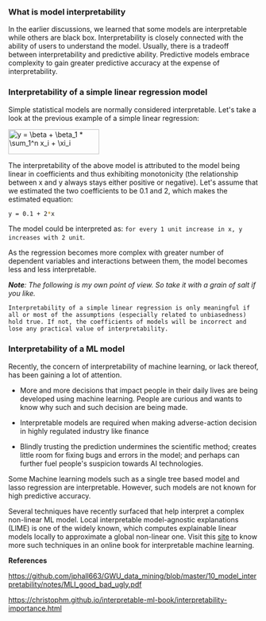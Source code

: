 ### What is model interpretability

In the earlier discussions, we learned that some models are interpretable while others are black box. Interpretability is closely connected with the ability of users to understand the model. Usually, there is a tradeoff between interpretability and predictive ability. Predictive models embrace complexity to gain greater predictive accuracy at the expense of interpretability.

### Interpretability of a simple linear regression model

Simple statistical models are normally considered interpretable. Let's take a look at the previous example of a simple linear regression:

<img src="http://www.sciweavers.org/tex2img.php?eq=y%20%3D%20%20%20%5Cbeta_0%20%20%2B%20%20%5Cbeta_1%20%2A%20%20%5Csum_1%5En%20x_i%20%2B%20%20%20%5Cxi_i&bc=White&fc=Black&im=jpg&fs=12&ff=arev&edit=0" align="center" border="0" alt="y =   \beta  +  \beta_1 *  \sum_1^n x_i +   \xi_i" width="183" height="50" />

The interpretability of the above model is attributed to the model being linear in coefficients and thus exhibiting monotonicity (the relationship between x and y always stays either positive or negative). Let's assume that we estimated the two coefficients to be 0.1 and 2, which  makes the estimated equation: 
```bash 
y = 0.1 + 2*x
```
The model could be interpreted as: `for every 1 unit increase in x, y increases with 2 unit`. 

As the regression becomes more complex with greater number of dependent variables and interactions between them, the model becomes less and less interpretable.

_**Note**: The following is my own point of view. So take it with a grain of salt if you like._

`Interpretability of a simple linear regression is only meaningful if all or most of the assumptions (especially related to unbiasedness) hold true. If not, the coefficients of models will be incorrect and lose any practical value of interpretability.`  


### Interpretability of a ML model

Recently, the concern of interpretability of machine learning, or lack thereof, has been gaining a lot of attention.

- More and more decisions that impact people in their daily lives are being developed using machine learning. People are curious and wants to know why such and such decision are being made.

- Interpretable models are required when making adverse-action decision in highly regulated industry like finance

- Blindly trusting the prediction undermines the scientific method; creates little room for fixing bugs and errors in the model; and perhaps can further fuel people's suspicion towards AI technologies.

Some Machine learning models such as a single tree based model and lasso regression are interpretable. However, such models are not known for high predictive accuracy.

Several techniques have recently surfaced that help interpret a complex non-linear ML model. Local interpretable model-agnostic explanations (LIME) is one of the widely known, which computes explainable linear models locally to approximate a global non-linear one. Visit this [site](https://christophm.github.io/interpretable-ml-book) to know more such techniques in an online book for interpretable machine learning.



**References**

https://github.com/jphall663/GWU_data_mining/blob/master/10_model_interpretability/notes/MLI_good_bad_ugly.pdf

https://christophm.github.io/interpretable-ml-book/interpretability-importance.html

